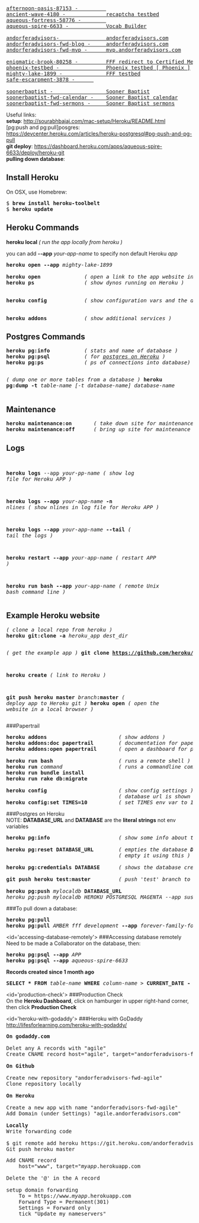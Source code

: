 <pre>
<a href="https://afternoon-oasis-87153.herokuapp.com">afternoon-oasis-87153 -         </a>
<a href="https://ancient-wave-4180.herokuapp.com">ancient-wave-4180 -             recaptcha testbed</a>
<a href="https://aqueous-fortress-58776.herokuapp.com" target="_blank">aqueous-fortress-58776 -        </a>
<a href="https://aqueous-spire-6633.herokuapp.com" target="_blank">aqueous-spire-6633 -            Vocab Builder</a>

<a href="https://www.andorferadvisors.herokuapp.com" target="_blank">andorferadvisors-               andorferadvisors.com</a>
<a href="https://www.andorferadvisors-fwd-blog.herokuapp.com" target="_blank">andorferadvisors-fwd-blog -     andorferadvisors.com</a>
<a href="https://andorferadvisors-fwd-mvp.herokuapp.com" target="_blank">andorferadvisors-fwd-mvp -      mvp.andorferadvisors.com</a>

<a href="https://enigmatic-brook-80258.herokuapp.com" target="_blank">enigmatic-brook-80258 -         FFF redirect to Certified Mediums page [ PHP ]</a>
<a href="https://phoenix-testbed.herokuapp.com" target="_blank">phoenix-testbed -               Phoenix testbed [ Phoenix ]</a>
<a href="https://mighty-lake-1899.herokuapp.com" target="_blank">mighty-lake-1899 -              FFF testbed</a>
<a href="https://safe-escarpment-3878.herokuapp.com" target="_blank">safe-escarpment-3878 -      </a>

<a href="https://www.soonerbaptist.herokuapp.com" target="_blank">soonerbaptist -                 Sooner Baptist</a>
<a href="https://www.soonerbaptist-fwd-calendar.herokuapp.com" target="_blank">soonerbaptist-fwd-calendar -    Sooner Baptist calendar</a>
<a href="https://www.soonerbaptist-fwd-sermons.herokuapp.com" target="_blank">soonerbaptist-fwd-sermons -     Sooner Baptist sermons</a>
</pre>

Useful links:  
<b>setup</b>: http://sourabhbajaj.com/mac-setup/Heroku/README.html  
[pg:push and pg:pull]posgres</b>: https://devcenter.heroku.com/articles/heroku-postgresql#pg-push-and-pg-pull  
**git deploy**: https://dashboard.heroku.com/apps/aqueous-spire-6633/deploy/heroku-git   
**pulling down database**: 


<h2>Install Heroku</h2>
On OSX, use Homebrew:  
<pre>
$ <b>brew install heroku-toolbelt</b>
$ <b>heroku update</b>
</pre>

<h2>Heroku Commands</h2>  
<b>heroku local</b>             <em>( run the app locally from heroku )</em>

you can add <b>--app</b> <em>your-app-name</em> to specify non default Heroku <em>app</em>  
<pre>
<b>heroku open --app</b> <em>mighty-lake-1899</em>

<b>heroku open</b>              <em>( open a link to the app website in local browser )</em>
<b>heroku ps</b>                <em>( show dynos running on Heroku )</em>


<b>heroku config</b>            <em>( show configuration vars and the database url )</em>            


<b>heroku addons</b>            <em>( show additional services )</em>
</pre>

<h2>Postgres Commands</h2>
<pre>
<b>heroku pg:info</b>           <em>( stats and name of database )</em>
<b>heroku pg:psql</b>           <em>( for <a href="#accessing-database-remotely">postgres on Heroku</a> )</em>
<b>heroku pg:ps</b>             <em>( ps of connections into database)</em>

<em>( dump one or more tables from a database )</em>
<b>heroku pg:dump -t</b> <em>table-name [-t database-name] database-name</em>
</pre>

<h2>Maintenance</h2>
<pre>
<b>heroku maintenance:on</b>       <em>( take down site for maintenance )</em>
<b>heroku maintenance:off</b>      <em>( bring up site for maintenance )</em>
</pre>

<h2>Logs</h2>
<pre>

<b>heroku logs</b> --app</b> <em>your-pp-name</em>   <em>( show log file for Heroku APP )</em>


<b>heroku logs --app</b> <em>your-app-name</em> <b>-n</b> <em>nlines</em>    <em>( show nlines in log file for Heroku APP )</em>


<b>heroku logs --app</b> <em>your-app-name</em> <b>--tail</b>    <em>( tail the logs )</em>


<b>heroku restart --app</b> <em>your-app-name</em>             <em>( restart APP )</em>

<b>heroku run bash --app</b> <em>your-app-name</em>            <em>( remote Unix bash command line )</em>
</pre>
  
<h2>Example Heroku website</h2>
<pre>
<em>( clone a local repo from heroku )</em>
<b>heroku git:clone -a</b> <em>heroku_app</em> <em>dest_dir</em>

<em>( get the example app )</em>
<b>git clone https://github.com/heroku/ruby-getting-started.git</b> 

<b>heroku create</b>                       <em>( link to Heroku )</em>

<b>git push heroku master</b> <em>branch</em><b>:master</b> <em>( deploy app to Heroku git )</em>
<b>heroku open</b>                         <em>( open the website in a local browser )</em>
</pre>

###Papertrail
<pre>
<b>heroku addons</b>                       <em>( show addons )</em>
<b>heroku addons:doc papertrail</b>        <em>( documentation for papertrail )</em>
<b>heroku addons:open papertrail</b>       <em>( open a dashboard for papertrail )</em>

<b>heroku run bash</b>                     <em>( runs a remote shell )</em>
<b>heroku run</b> <em>command</em>                  <em>( runs a commandline command )</em>
<b>heroku run bundle install</b>
<b>heroku run rake db:migrate</b>

<b>heroku config</b>                       <em>( show config settings )</em>
                                    <em>( database url is shown here )</em>
<b>heroku config:set TIMES=10</b>          <em>( set TIMES env var to 10 )</em>
</pre>

###Postgres on Heroku  
NOTE: <b>DATABASE_URL</b> and <b>DATABASE</b> are the <b>literal strings</b> not env variables  
<pre>
<b>heroku pg:info</b>                      <em>( show some info about the database )</em>

<b>heroku pg:reset DATABASE_URL</b>        <em>( empties the database <b>DO NOT DELETE THE DATABASE</b></em>
                                    <em>( empty it using this )</em>

<b>heroku pg:credentials DATABASE</b>      <em>( shows the database credentials: username, password)</em>

<b>git push heroku test:master</b>         <em>( push 'test' branch to 'master' on heroku )</em>

<b>heroku pg:push</b> <em>mylocaldb</em> <b>DATABASE_URL</b>
<em>heroku pg:push mylocaldb HEROKU_POSTGRESQL_MAGENTA --app sushi</em>
</pre>

###To pull down a database:
<pre>
<b>heroku pg:pull</b>
<b>heroku pg:pull</b> <em>AMBER fff_development</em> <b>--app</b> <em>forever-family-foundation</em>
</pre>

<id='accessing-database-remotely'>
###Accessing database remotely
Need to be made a Collaborator on the database, then:  
<pre>
<b>heroku pg:psql --app</b> <em>APP</em>  
<b>heroku pg:psql --app</b> <em>aqueous-spire-6633</em>
</pre>
**Records created since 1 month ago**  
<pre>
<b>SELECT * FROM</b> <em>table-name</em> <b>WHERE</b> <em>column-name</em> > <b>CURRENT_DATE - INTERVAL '1 month';</b>
</pre>

<id='production-check'>
###Production Check  
On the **Heroku  Dashboard**, click on hamburger in upper right-hand corner, then click **Production Check**

<id='heroku-with-godaddy'>
###Heroku with GoDaddy   
http://lifesforlearning.com/heroku-with-godaddy/

<pre>
<b>On godaddy.com</b>

Delet any A records with "agile"
Create CNAME record host="agile", target="andorferadvisors-fwd-agile.herokuapp.com"

<b>On Github</b>

Create new repository "andorferadvisors-fwd-agile"
Clone repository locally

<b>On Heroku</b>

Create a new app with name "andorferadvisors-fwd-agile"  
Add Domain (under Settings) "agile.andorferadvisors.com"

<b>Locally</b>
Write forwarding code

$ git remote add heroku https://git.heroku.com/andorferadvisors-fwd-agile.git
Git push heroku master
</pre>



<pre>
Add CNAME record
    host="www", target="<em>myapp</em>.herokuapp.com

Delete the '@' in the A record   

setup domain forwarding  
    To = https://www.<em>myapp</em>.herokuapp.com
    Forward Type = Permanent(301)  
    Settings = Forward only
    tick "Update my nameservers"
</pre>
